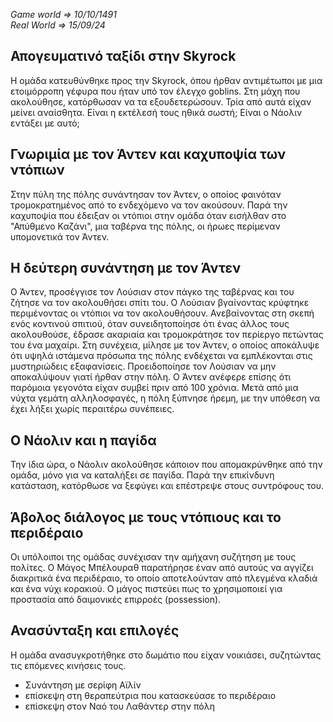 *Game world => 10/10/1491*   
*Real World => 15/09/24*

## Απογευματινό ταξίδι στην Skyrock

Η ομάδα κατευθύνθηκε προς την Skyrock, όπου ήρθαν αντιμέτωποι με μια ετοιμόρροπη γέφυρα που ήταν υπό τον έλεγχο goblins. Στη μάχη που ακολούθησε, κατόρθωσαν να τα εξουδετερώσουν. Τρία από αυτά είχαν μείνει αναίσθητα. Είναι η εκτέλεσή τους ηθικά σωστή; Είναι ο Νάολιν εντάξει με αυτό;

  

## Γνωριμία με τον Άντεν και καχυποψία των ντόπιων

Στην πύλη της πόλης συνάντησαν τον Άντεν, ο οποίος φαινόταν τρομοκρατημένος από το ενδεχόμενο να τον ακούσουν. Παρά την καχυποψία που έδειξαν οι ντόπιοι στην ομάδα όταν εισήλθαν στο "Απύθμενο Καζάνι", μια ταβέρνα της πόλης, οι ήρωες περίμεναν υπομονετικά τον Άντεν.

  

## Η δεύτερη συνάντηση με τον Άντεν

Ο Άντεν, προσέγγισε τον Λούσιαν στον πάγκο της ταβέρνας και του ζήτησε να τον ακολουθήσει σπίτι του. Ο Λούσιαν βγαίνοντας κρύφτηκε περιμένοντας οι ντόπιοι να τον ακολουθήσουν. Ανεβαίνοντας στη σκεπή ενός κοντινού σπιτιού, όταν συνειδητοποίησε ότι ένας άλλος τους ακολουθούσε, έδρασε ακαριαία και τρομοκράτησε τον περίεργο πετώντας του ένα μαχαίρι. Στη συνέχεια, μίλησε με τον Άντεν, ο οποίος αποκάλυψε ότι υψηλά ιστάμενα πρόσωπα της πόλης ενδέχεται να εμπλέκονται στις μυστηριώδεις εξαφανίσεις. Προειδοποίησε τον Λούσιαν να μην αποκαλύψουν γιατί ήρθαν στην πόλη. Ο Άντεν ανέφερε επίσης ότι παρόμοια γεγονότα είχαν συμβεί πριν από 100 χρόνια. Μετά από μια νύχτα γεμάτη αλληλοσφαγές, η πόλη ξύπνησε ήρεμη, με την υπόθεση να έχει λήξει χωρίς περαιτέρω συνέπειες.

  

## Ο Νάολιν και η παγίδα

Την ίδια ώρα, ο Νάολιν ακολούθησε κάποιον που απομακρύνθηκε από την ομάδα, μόνο για να καταλήξει σε παγίδα. Παρά την επικίνδυνη κατάσταση, κατόρθωσε να ξεφύγει και επέστρεψε στους συντρόφους του.

  

## Άβολος διάλογος με τους ντόπιους και το περιδέραιο

Οι υπόλοιποι της ομάδας συνέχισαν την αμήχανη συζήτηση με τους πολίτες. Ο Μάγος Μπέλουραθ παρατήρησε έναν από αυτούς να αγγίζει διακριτικά ένα περιδέραιο, το οποίο αποτελούνταν από πλεγμένα κλαδιά και ένα νύχι κορακιού. Ο μάγος πιστεύει πως το χρησιμοποιεί για προστασία από δαιμονικές επιρροές (possession).

  

## Ανασύνταξη και επιλογές

Η ομάδα ανασυγκροτήθηκε στο δωμάτιο που είχαν νοικιάσει, συζητώντας τις επόμενες κινήσεις τους. 
- Συνάντηση με σερίφη Αϊλίν
- επίσκεψη στη θεραπεύτρια που κατασκεύασε το περιδέραιο
- επίσκεψη στον Ναό του Λαθάντερ στην πόλη